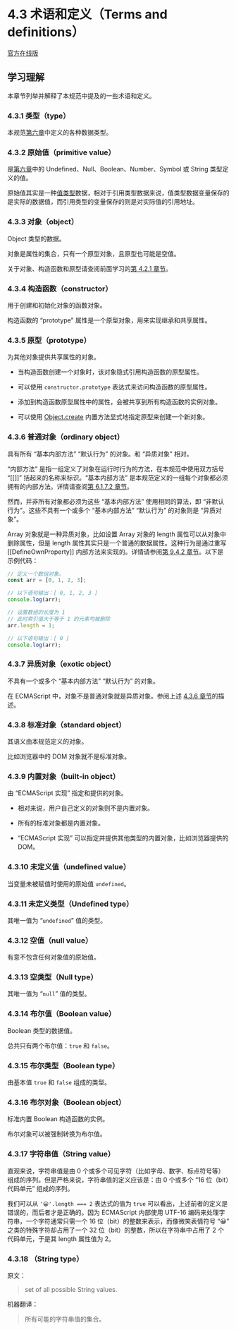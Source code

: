 # 4.3 术语和定义（Terms and definitions）

[官方在线版](https://262.ecma-international.org/6.0/#sec-terms-and-definitions)

## 学习理解

本章节列举并解释了本规范中提及的一些术语和定义。

### 4.3.1 类型（type）

本规范[第六章](https://262.ecma-international.org/6.0/#sec-ecmascript-data-types-and-values)中定义的各种数据类型。

### 4.3.2 原始值（primitive value）

是[第六章](https://262.ecma-international.org/6.0/#sec-ecmascript-data-types-and-values)中的 Undefined、Null、Boolean、Number、Symbol 或 String 类型定义的值。

原始值其实是一种[值类型](../../../../术语表/值类型与引用类型.md)数据，相对于引用类型数据来说，值类型数据变量保存的是实际的数据值，而引用类型的变量保存的则是对实际值的引用地址。

### 4.3.3 对象（object）

Object 类型的数据。

对象是属性的集合，只有一个原型对象，且原型也可能是空值。

关于对象、构造函数和原型请查阅前面学习的[第 4.2.1 章节](../4.2.ECMAScript-Overview/4.2.1.Objects)。

### 4.3.4 构造函数（constructor）

用于创建和初始化对象的函数对象。

构造函数的 “prototype” 属性是一个原型对象，用来实现继承和共享属性。

### 4.3.5 原型（prototype）

为其他对象提供共享属性的对象。

- 当构造函数创建一个对象时，该对象隐式引用构造函数的原型属性。

- 可以使用 `constructor.prototype` 表达式来访问构造函数的原型属性。

- 添加到构造函数原型属性中的属性，会被共享到所有构造函数的实例对象。

- 可以使用 [Object.create](https://262.ecma-international.org/6.0/#sec-object.create) 内置方法显式地指定原型来创建一个新对象。

### 4.3.6 普通对象（ordinary object）

具有所有 “基本内部方法” “默认行为” 的对象。和 “异质对象” 相对。

“内部方法” 是指一组定义了对象在运行时行为的方法，在本规范中使用双方括号 “[[]]” 括起来的名称来标识。“基本内部方法” 是本规范定义的一组每个对象都必须拥有的内部方法。详情请查阅[第 6.1.7.2 章节](https://262.ecma-international.org/6.0/#sec-object-internal-methods-and-internal-slots)。

然而，并非所有对象都必须为这些 “基本内部方法” 使用相同的算法，即 “非默认行为”。这些不具有一个或多个 “基本内部方法” “默认行为” 的对象则是 “异质对象”。

Array 对象就是一种异质对象，比如设置 Array 对象的 length 属性可以从对象中删除属性，但是 length 属性其实只是一个普通的数据属性。这种行为是通过重写 [[DefineOwnProperty]] 内部方法来实现的。详情请参阅[第 9.4.2 章节](https://262.ecma-international.org/6.0/#sec-array-exotic-objects)。以下是示例代码：

```javascript
// 定义一个数组对象。
const arr = [0, 1, 2, 3];

// 以下语句输出：[ 0, 1, 2, 3 ]
console.log(arr);

// 设置数组的长度为 1
// 此时索引值大于等于 1 的元素均被删除
arr.length = 1;

// 以下语句输出：[ 0 ]
console.log(arr);
```

### 4.3.7 异质对象（exotic object）

不具有一个或多个 “基本内部方法” “默认行为” 的对象。

在 ECMAScript 中，对象不是普通对象就是异质对象。参阅上述 [4.3.6 章节](#436-普通对象ordinary-object)的描述。

### 4.3.8 标准对象（standard object）

其语义由本规范定义的对象。

比如浏览器中的 DOM 对象就不是标准对象。

### 4.3.9 内置对象（built-in object）

由 “ECMAScript 实现” 指定和提供的对象。

- 相对来说，用户自己定义的对象则不是内置对象。

- 所有的标准对象都是内置对象。

- “ECMAScript 实现” 可以指定并提供其他类型的内置对象，比如浏览器提供的 DOM。

### 4.3.10 未定义值（undefined value）

当变量未被赋值时使用的原始值 `undefined`。

### 4.3.11 未定义类型（Undefined type）

其唯一值为 “`undefined`” 值的类型。

### 4.3.12 空值（null value）

有意不包含任何对象值的原始值。

### 4.3.13 空类型（Null type）

其唯一值为 “`null`” 值的类型。

### 4.3.14 布尔值（Boolean value）

Boolean 类型的数据值。

总共只有两个布尔值：`true` 和 `false`。

### 4.3.15 布尔类型（Boolean type）

由基本值 `true` 和 `false` 组成的类型。

### 4.3.16 布尔对象（Boolean object）

标准内置 Boolean 构造函数的实例。

布尔对象可以被强制转换为布尔值。

### 4.3.17 字符串值（String value）

直观来说，字符串值是由 0 个或多个可见字符（比如字母、数字、标点符号等）组成的序列。但是严格来说，字符串值的定义应该是：由 0 个或多个 “16 位（bit）代码单元” 组成的序列。

我们可以从 `'😀'.length === 2` 表达式的值为 `true` 可以看出，上述前者的定义是错误的，而后者才是正确的。因为 ECMAScript 内部使用 UTF-16 编码来处理字符串，一个字符通常只需一个 16 位（bit）的整数来表示，而像微笑表情符号 “😀” 之类的特殊字符却占用了一个 32 位（bit）的整数，所以在字符串中占用了 2 个代码单元，于是其 length 属性值为 2。

### 4.3.18 （String type）

原文：

> set of all possible String values.

机器翻译：

> 所有可能的字符串值的集合。
